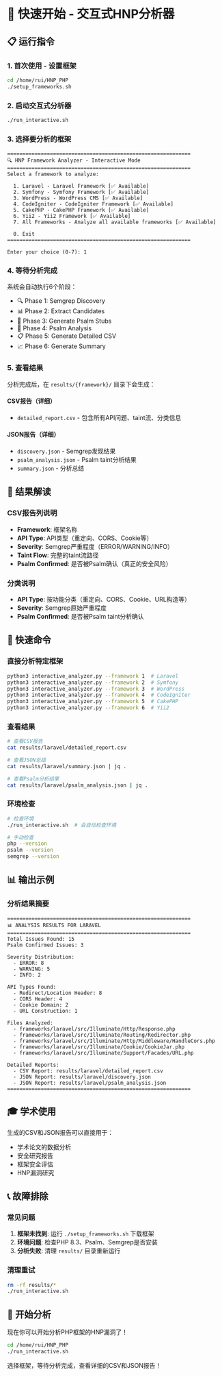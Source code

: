 # 🚀 快速开始 - 交互式HNP分析器

## 📋 运行指令

### 1. 首次使用 - 设置框架
```bash
cd /home/rui/HNP_PHP
./setup_frameworks.sh
```

### 2. 启动交互式分析器
```bash
./run_interactive.sh
```

### 3. 选择要分析的框架
```
============================================================
🔍 HNP Framework Analyzer - Interactive Mode
============================================================
Select a framework to analyze:

  1. Laravel - Laravel Framework [✅ Available]
  2. Symfony - Symfony Framework [✅ Available]
  3. WordPress - WordPress CMS [✅ Available]
  4. CodeIgniter - CodeIgniter Framework [✅ Available]
  5. CakePHP - CakePHP Framework [✅ Available]
  6. Yii2 - Yii2 Framework [✅ Available]
  7. All Frameworks - Analyze all available frameworks [✅ Available]

  0. Exit
============================================================

Enter your choice (0-7): 1
```

### 4. 等待分析完成
系统会自动执行6个阶段：
- 🔍 Phase 1: Semgrep Discovery
- 📊 Phase 2: Extract Candidates  
- 🔧 Phase 3: Generate Psalm Stubs
- 🔬 Phase 4: Psalm Analysis
- 📋 Phase 5: Generate Detailed CSV
- 📈 Phase 6: Generate Summary

### 5. 查看结果
分析完成后，在 `results/{framework}/` 目录下会生成：

#### CSV报告（详细）
- `detailed_report.csv` - 包含所有API问题、taint流、分类信息

#### JSON报告（详细）
- `discovery.json` - Semgrep发现结果
- `psalm_analysis.json` - Psalm taint分析结果  
- `summary.json` - 分析总结

## 🎯 结果解读

### CSV报告列说明
- **Framework**: 框架名称
- **API Type**: API类型（重定向、CORS、Cookie等）
- **Severity**: Semgrep严重程度（ERROR/WARNING/INFO）
- **Taint Flow**: 完整的taint流路径
- **Psalm Confirmed**: 是否被Psalm确认（真正的安全风险）

### 分类说明
- **API Type**: 按功能分类（重定向、CORS、Cookie、URL构造等）
- **Severity**: Semgrep原始严重程度
- **Psalm Confirmed**: 是否被Psalm taint分析确认

## 🔧 快速命令

### 直接分析特定框架
```bash
python3 interactive_analyzer.py --framework 1  # Laravel
python3 interactive_analyzer.py --framework 2  # Symfony
python3 interactive_analyzer.py --framework 3  # WordPress
python3 interactive_analyzer.py --framework 4  # CodeIgniter
python3 interactive_analyzer.py --framework 5  # CakePHP
python3 interactive_analyzer.py --framework 6  # Yii2
```

### 查看结果
```bash
# 查看CSV报告
cat results/laravel/detailed_report.csv

# 查看JSON总结
cat results/laravel/summary.json | jq .

# 查看Psalm分析结果
cat results/laravel/psalm_analysis.json | jq .
```

### 环境检查
```bash
# 检查环境
./run_interactive.sh  # 会自动检查环境

# 手动检查
php --version
psalm --version
semgrep --version
```

## 📊 输出示例

### 分析结果摘要
```
============================================================
📊 ANALYSIS RESULTS FOR LARAVEL
============================================================
Total Issues Found: 15
Psalm Confirmed Issues: 3

Severity Distribution:
  - ERROR: 8
  - WARNING: 5
  - INFO: 2

API Types Found:
  - Redirect/Location Header: 8
  - CORS Header: 4
  - Cookie Domain: 2
  - URL Construction: 1

Files Analyzed:
  - frameworks/laravel/src/Illuminate/Http/Response.php
  - frameworks/laravel/src/Illuminate/Routing/Redirector.php
  - frameworks/laravel/src/Illuminate/Http/Middleware/HandleCors.php
  - frameworks/laravel/src/Illuminate/Cookie/CookieJar.php
  - frameworks/laravel/src/Illuminate/Support/Facades/URL.php

Detailed Reports:
  - CSV Report: results/laravel/detailed_report.csv
  - JSON Report: results/laravel/discovery.json
  - JSON Report: results/laravel/psalm_analysis.json
============================================================
```

## 🎓 学术使用

生成的CSV和JSON报告可以直接用于：
- 学术论文的数据分析
- 安全研究报告
- 框架安全评估
- HNP漏洞研究

## 📞 故障排除

### 常见问题
1. **框架未找到**: 运行 `./setup_frameworks.sh` 下载框架
2. **环境问题**: 检查PHP 8.3、Psalm、Semgrep是否安装
3. **分析失败**: 清理 `results/` 目录重新运行

### 清理重试
```bash
rm -rf results/*
./run_interactive.sh
```

## 🎉 开始分析

现在你可以开始分析PHP框架的HNP漏洞了！

```bash
cd /home/rui/HNP_PHP
./run_interactive.sh
```

选择框架，等待分析完成，查看详细的CSV和JSON报告！
